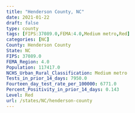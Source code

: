 ```yaml
---
title: "Henderson County, NC"
date: 2021-01-22
draft: false
type: county
tags: [FIPS:37089.0,FEMA:4.0,Medium metro,Red]
categories: [NC]
County: Henderson County
State: NC
FIPS: 37089.0
FEMA_Region: 4.0
Population: 117417.0
NCHS_Urban_Rural_Classification: Medium metro
Tests_in_prior_14_days: 7950.0
Fourteen_day_test_rate_per_100000: 6771.0
Percent_Positivity_in_prior_14_days: 0.143
Level: Red
url: /states/NC/henderson-county
---
```



